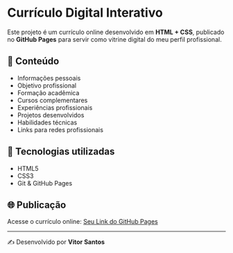 # Currículo Digital Interativo

Este projeto é um currículo online desenvolvido em **HTML + CSS**, publicado no **GitHub Pages** para servir como vitrine digital do meu perfil profissional.

## 📌 Conteúdo
- Informações pessoais
- Objetivo profissional
- Formação acadêmica
- Cursos complementares
- Experiências profissionais
- Projetos desenvolvidos
- Habilidades técnicas
- Links para redes profissionais

## 🚀 Tecnologias utilizadas
- HTML5
- CSS3
- Git & GitHub Pages

## 🌐 Publicação
Acesse o currículo online: [Seu Link do GitHub Pages](https://vitorsantos14.github.io/seu-repositorio/)

---
✍️ Desenvolvido por **Vitor Santos**
